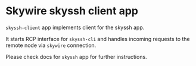 # Skywire skyssh client app

`skyssh-client` app implements client for the skyssh app. 

It starts RCP interface for `skyssh-cli` and handles incoming requests to
the remote node via `skywire` connection.

Please check docs for `skyssh` app for further instructions.
